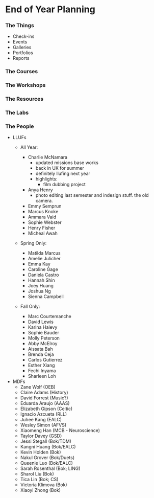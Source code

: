# End of Year Planning

### The Things
* Check-ins
* Events
* Galleries
* Portfolios
* Reports

### The Courses
### The Workshops
### The Resources
### The Labs
### The People
* LLUFs
    * All Year:
        * Charlie McNamara
            * updated missions base works
            * back in UK for summer
            * definitely llufing next year
            * highlights:
                * film dubbing project
        * Anya Henry
            * photo editing last semester and indesign stuff. the old camera. 
        * Emmy Semprun
        * Marcus Knoke
        * Ammara Vaid
        * Sophie Webster
        * Henry Fisher
        * Micheal Awah
       
    
    * Spring Only:
        * Matilda Marcus
        * Amelie Julicher
        * Emma Kay
        * Caroline Gage
        * Daniela Castro
        * Hannah Shin
        * Joey Huang
        * Joshua Ng
        * Sienna Campbell
    
    * Fall Only:
        * Marc Courtemanche
        * David Lewis
        * Karina Halevy
        * Sophie Bauder
        * Molly Peterson
        * Abby McElroy
        * Aissata Bah
        * Brenda Ceja
        * Carlos Gutierrez
        * Esther Xiang
        * Fechi Inyama
        * Sharleen Loh
* MDFs
    * Zane Wolf (OEB)
    * Claire Adams (History)
    * David Forrest (Music?)
    * Eduarda Araujo (AAAS)
    * Elizabeth Gipson (Celtic)
    * Ignacio Azcueta (RLL)
    * Juhee Kang (EALC)
    * Wesley Simon (AFVS)
    * Xiaomeng Han (MCB - Neuroscience)
    * Taylor Davey (GSD)
    * Jessi Stegall (Bok/TDM)
    * Kangni Huang (Bok/EALC)
    * Kevin Holden (Bok)
    * Nakul Grover (Bok/Duets)
    * Queenie Luo (Bok/EALC)
    * Sarah Rosenthal (Bok; LING)
    * Sharol Liu (Bok)
    * Tica Lin (Bok; CS)
    * Victoria Klimova (Bok)
    * Xiaoyi Zhong (Bok)